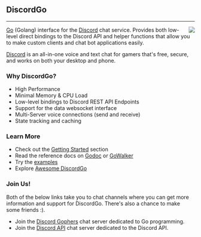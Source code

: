 ## DiscordGo

<hr>
<img align="right" src="https://github.com/JongsooKeum/discordgo/blob/master/docs/img/discordgo.png">

[Go](https://golang.org/) (Golang) interface for the [Discord](https://discord.com/)
chat service. Provides both low-level direct bindings to the
Discord API and helper functions that allow you to make custom clients and chat
bot applications easily.

[Discord](https://discord.com/) is an all-in-one voice and text chat for
gamers that's free, secure, and works on both your desktop and phone.

### Why DiscordGo?

- High Performance
- Minimal Memory & CPU Load
- Low-level bindings to Discord REST API Endpoints
- Support for the data websocket interface
- Multi-Server voice connections (send and receive)
- State tracking and caching

### Learn More

- Check out the [Getting Started](GettingStarted.md) section
- Read the reference docs on [Godoc](https://godoc.org/github.com/JongsooKeum/discordgo) or [GoWalker](https://gowalker.org/github.com/JongsooKeum/discordgo)
- Try the [examples](https://github.com/JongsooKeum/discordgo/tree/master/examples)
- Explore [Awesome DiscordGo](https://github.com/JongsooKeum/discordgo/wiki/Awesome-DiscordGo)

### Join Us!

Both of the below links take you to chat channels where you can get more
information and support for DiscordGo. There's also a chance to make some
friends :).

- Join the [Discord Gophers](https://discord.gg/0f1SbxBZjYoCtNPP) chat server dedicated to Go programming.
- Join the [Discord API](https://discord.com/invite/discord-API) chat server dedicated to the Discord API.
